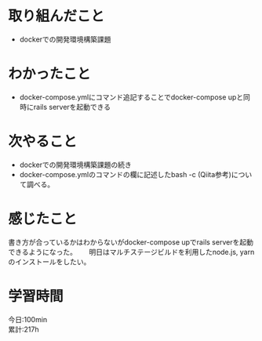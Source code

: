 # 取り組んだこと       
- dockerでの開発環境構築課題
# わかったこと
- docker-compose.ymlにコマンド追記することでdocker-compose upと同時にrails serverを起動できる
# 次やること
- dockerでの開発環境構築課題の続き
- docker-compose.ymlのコマンドの欄に記述したbash -c (Qiita参考)について調べる。
# 感じたこと
書き方が合っているかはわからないがdocker-compose upでrails serverを起動できるようになった。　　
明日はマルチステージビルドを利用したnode.js, yarnのインストールをしたい。
# 学習時間  
今日:100min  
累計:217h
